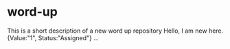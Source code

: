 # word-up
This is a short description of a new word up repository
Hello, I am new here. 
{Value:"1", Status:"Assigned"} ...
